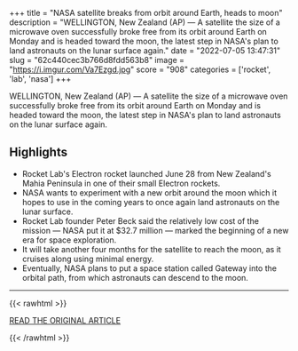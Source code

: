 +++
title = "NASA satellite breaks from orbit around Earth, heads to moon"
description = "WELLINGTON, New Zealand (AP) — A satellite the size of a microwave oven successfully broke free from its orbit around Earth on Monday and is headed toward the moon, the latest step in NASA's plan to land astronauts on the lunar surface again."
date = "2022-07-05 13:47:31"
slug = "62c440cec3b766d8fdd563b8"
image = "https://i.imgur.com/Va7Ezgd.jpg"
score = "908"
categories = ['rocket', 'lab', 'nasa']
+++

WELLINGTON, New Zealand (AP) — A satellite the size of a microwave oven successfully broke free from its orbit around Earth on Monday and is headed toward the moon, the latest step in NASA's plan to land astronauts on the lunar surface again.

## Highlights

- Rocket Lab's Electron rocket launched June 28 from New Zealand's Mahia Peninsula in one of their small Electron rockets.
- NASA wants to experiment with a new orbit around the moon which it hopes to use in the coming years to once again land astronauts on the lunar surface.
- Rocket Lab founder Peter Beck said the relatively low cost of the mission — NASA put it at $32.7 million — marked the beginning of a new era for space exploration.
- It will take another four months for the satellite to reach the moon, as it cruises along using minimal energy.
- Eventually, NASA plans to put a space station called Gateway into the orbital path, from which astronauts can descend to the moon.

---

{{< rawhtml >}}
  <p class="article-category">
    <a target="_blank" href="https://apnews.com/article/space-launches-exploration-science-technology-peter-beck-d2748e44d427941f1352312ac954dd5d">READ THE ORIGINAL ARTICLE</a>
  </p>
{{< /rawhtml >}}
